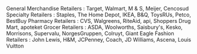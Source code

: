 General Merchandise Retailers : Target, Walmart, M & S, Meijer, Cencosud
Specialty Retailers : Staples, The Home Depot, IKEA, B&Q, ToysRUs, Petco, BestBuy
Pharmacy Retailers : CVS, Walgreens, RiteAid, api, Shoppers Drug Mart, apoteket
Grocer Retailers : ASDA, Woolworths, Saisbury's, Kesko, Morrisons, Supervalu, NorgesGruppen, Colruyt, Giant Eagle
Fashion Retailers : John Lewis, H&M, JCPenney, Coach, JD Williams, Ascena, Louis Vuitton
